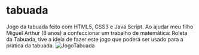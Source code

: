 # tabuada
Jogo da tabuada feito com HTML5, CSS3 e Java Script.
Ao ajudar meu filho Miguel Arthur (8 anos) a confeccionar um trabalho de matemática: Roleta da Tabuada,
tive a ideia de fazer este jogo que poderá ser usado para a prática da tabuada.
![JogoTabuada](https://user-images.githubusercontent.com/47579627/203621358-e9851711-1043-45b7-b4cc-d60da729d560.PNG)
